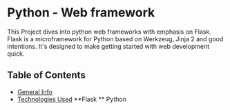 # Python - Web framework

This Project dives into python web frameworks with emphasis on Flask.
Flask is a microframework for Python based on Werkzeug, Jinja 2 and good intentions. It's designed to make getting started with web development quick.

## Table of Contents

* [General Info](#general-information)
* [Technologies Used](#technologies-used)
**Flask
** Python
